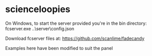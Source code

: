 # scienceloopies

On Windows, to start the server provided you're in the bin directory: fcserver.exe ..\server\config.json 

Download fcserver files at: https://github.com/scanlime/fadecandy

Examples here have been modified to suit the panel

